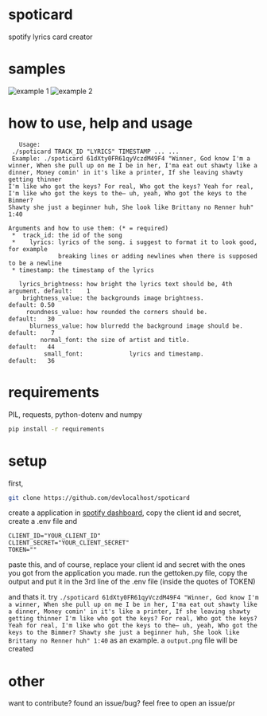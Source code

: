 # spoticard
spotify lyrics card creator

# samples
![example 1](output.png)
![example 2](output1.png)

# how to use, help and usage
```
   Usage:
 ./spoticard TRACK_ID "LYRICS" TIMESTAMP ... ...
 Example: ./spoticard 61dXty0FR61qyVczdM49F4 "Winner, God know I'm a winner, When she pull up on me I be in her, I'ma eat out shawty like a dinner, Money comin' in it's like a printer, If she leaving shawty getting thinner
I'm like who got the keys? For real, Who got the keys? Yeah for real, I'm like who got the keys to the— uh, yeah, Who got the keys to the Bimmer?
Shawty she just a beginner huh, She look like Brittany no Renner huh" 1:40

Arguments and how to use them: (* = required)
 *  track_id: the id of the song
 *    lyrics: lyrics of the song. i suggest to format it to look good, for example
              breaking lines or adding newlines when there is supposed to be a newline
 * timestamp: the timestamp of the lyrics

   lyrics_brightness: how bright the lyrics text should be, 4th argument. default:    1
    brightness_value: the backgrounds image brightness.                   default: 0.50
     roundness_value: how rounded the corners should be.                  default:   30
      blurness_value: how blurredd the background image should be.        default:    7
         normal_font: the size of artist and title.                       default:   44
          small_font:             lyrics and timestamp.                   default:   36
```

# requirements
PIL, requests, python-dotenv and numpy
```sh
pip install -r requirements
```

# setup
first,
```sh
git clone https://github.com/devlocalhost/spoticard
```

create a application in [spotify dashboard](https://developer.spotify.com/dashboard/applications), copy the client id and secret, create a .env file and
```
CLIENT_ID="YOUR_CLIENT_ID"
CLIENT_SECRET="YOUR_CLIENT_SECRET"
TOKEN=""
```

paste this, and of course, replace your client id and secret with the ones you got from the application you made. run the gettoken.py file, copy the output and put it in the 3rd line of the .env file (inside the quotes of TOKEN)

and thats it. try `./spoticard 61dXty0FR61qyVczdM49F4 "Winner, God know I'm a winner, When she pull up on me I be in her, I'ma eat out shawty like a dinner, Money comin' in it's like a printer, If she leaving shawty getting thinner
I'm like who got the keys? For real, Who got the keys? Yeah for real, I'm like who got the keys to the— uh, yeah, Who got the keys to the Bimmer?
Shawty she just a beginner huh, She look like Brittany no Renner huh" 1:40` as an example. a `output.png` file will be created

# other
want to contribute? found an issue/bug? feel free to open an issue/pr
